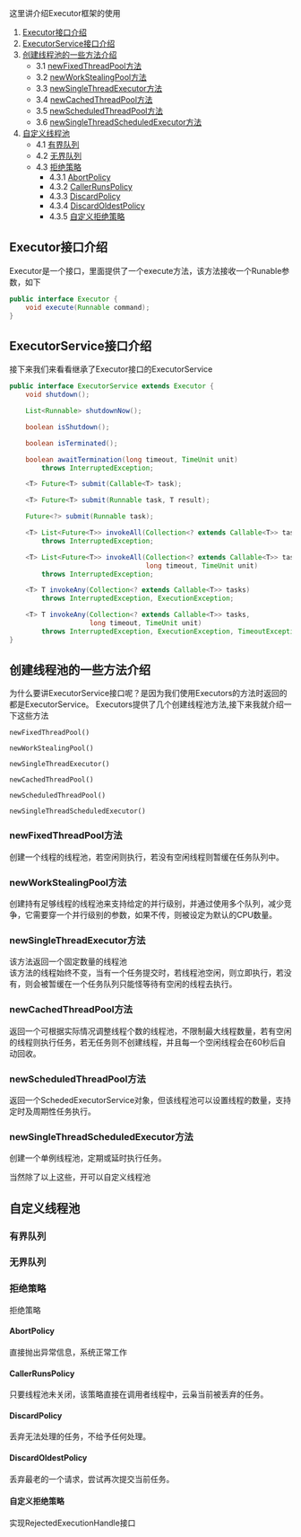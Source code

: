 这里讲介绍Executor框架的使用  
1. [Executor接口介绍](#executor接口介绍)
2. [ExecutorService接口介绍](#executorservice接口介绍)
3. [创建线程池的一些方法介绍](#创建线程池的一些方法介绍)
    + 3.1 [newFixedThreadPool方法 ](#newfixedthreadpool方法)
    + 3.2 [newWorkStealingPool方法 ](#newworkstealingpool方法)
    + 3.3 [newSingleThreadExecutor方法 ](#newsinglethreadexecutor方法)
    + 3.4 [newCachedThreadPool方法 ](#newcachedthreadpool方法)
    + 3.5 [newScheduledThreadPool方法 ](#newscheduledthreadpool方法)
    + 3.6 [newSingleThreadScheduledExecutor方法 ](#newsinglethreadscheduledexecutor方法)
4. [自定义线程池](#自定义线程池)
    + 4.1 [有界队列](#有界队列)
    + 4.2 [无界队列](#无界队列)
    + 4.3 [拒绝策略](#拒绝策略)
        + 4.3.1 [AbortPolicy](#abortpolicy)
        + 4.3.2 [CallerRunsPolicy](#callerrunspolicy)
        + 4.3.3 [DiscardPolicy](#discardpolicy)
        + 4.3.4 [DiscardOldestPolicy](#discardoldestpolicy)
        + 4.3.5 [自定义拒绝策略](#自定义拒绝策略)
   
## Executor接口介绍 
Executor是一个接口，里面提供了一个execute方法，该方法接收一个Runable参数，如下
```Java
public interface Executor {
    void execute(Runnable command);
}
```
## ExecutorService接口介绍
接下来我们来看看继承了Executor接口的ExecutorService  
```Java
public interface ExecutorService extends Executor {
    void shutdown();

    List<Runnable> shutdownNow();

    boolean isShutdown();

    boolean isTerminated();

    boolean awaitTermination(long timeout, TimeUnit unit)
        throws InterruptedException;

    <T> Future<T> submit(Callable<T> task);

    <T> Future<T> submit(Runnable task, T result);

    Future<?> submit(Runnable task);

    <T> List<Future<T>> invokeAll(Collection<? extends Callable<T>> tasks)
        throws InterruptedException;

    <T> List<Future<T>> invokeAll(Collection<? extends Callable<T>> tasks,
                                  long timeout, TimeUnit unit)
        throws InterruptedException;

    <T> T invokeAny(Collection<? extends Callable<T>> tasks)
        throws InterruptedException, ExecutionException;

    <T> T invokeAny(Collection<? extends Callable<T>> tasks,
                    long timeout, TimeUnit unit)
        throws InterruptedException, ExecutionException, TimeoutException;
}
```
## 创建线程池的一些方法介绍   
为什么要讲ExecutorService接口呢？是因为我们使用Executors的方法时返回的都是ExecutorService。
Executors提供了几个创建线程池方法,接下来我就介绍一下这些方法
```
newFixedThreadPool()

newWorkStealingPool()

newSingleThreadExecutor()

newCachedThreadPool() 

newScheduledThreadPool()

newSingleThreadScheduledExecutor()
```

### newFixedThreadPool方法  
创建一个线程的线程池，若空闲则执行，若没有空闲线程则暂缓在任务队列中。

### newWorkStealingPool方法  
创建持有足够线程的线程池来支持给定的并行级别，并通过使用多个队列，减少竞争，它需要穿一个并行级别的参数，如果不传，则被设定为默认的CPU数量。

### newSingleThreadExecutor方法  
该方法返回一个固定数量的线程池  
该方法的线程始终不变，当有一个任务提交时，若线程池空闲，则立即执行，若没有，则会被暂缓在一个任务队列只能怪等待有空闲的线程去执行。

### newCachedThreadPool方法  
返回一个可根据实际情况调整线程个数的线程池，不限制最大线程数量，若有空闲的线程则执行任务，若无任务则不创建线程，并且每一个空闲线程会在60秒后自动回收。

### newScheduledThreadPool方法  
返回一个SchededExecutorService对象，但该线程池可以设置线程的数量，支持定时及周期性任务执行。
  
### newSingleThreadScheduledExecutor方法  
创建一个单例线程池，定期或延时执行任务。  
  
当然除了以上这些，开可以自定义线程池
## 自定义线程池


### 有界队列  

### 无界队列  

### 拒绝策略  
拒绝策略  
#### AbortPolicy   
直接抛出异常信息，系统正常工作  
  
#### CallerRunsPolicy  
只要线程池未关闭，该策略直接在调用者线程中，云枭当前被丢弃的任务。  
  
#### DiscardPolicy  
丢弃无法处理的任务，不给予任何处理。  
  
#### DiscardOldestPolicy  
丢弃最老的一个请求，尝试再次提交当前任务。  
  
#### 自定义拒绝策略   
实现RejectedExecutionHandle接口  

